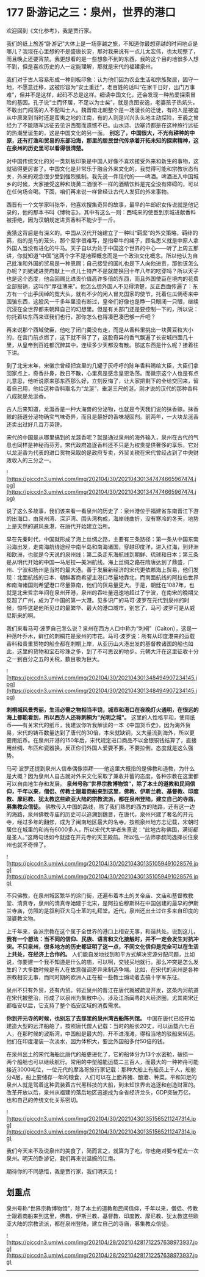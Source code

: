 # 177 卧游记之三：泉州，世界的港口

欢迎回到《文化参考》，我是贾行家。

我们的纸上旅游“卧游记”大体上是一场穿越之旅，不知道你最想穿越的时间地点是哪儿？我现在心里想的不是盛唐长安，那对我来说有一点儿太宏伟，也太规整了，而且晚上还要宵禁。我更想看的是一些想象不到的东西，我的这个目的地很多人想不到，但是喜欢历史的人一定能理解，那就是宋代的福建泉州。

我们对于古人容易形成一种刻板印象：认为他们因为农业生活和宗族聚居，固守一地，不愿意迁移，这被形容为“安土重迁”，老百姓的话叫“在家千日好，出门万事难”，但并不是这样，起码不总是这样。细读中国文化，还会发现一种热爱探索冒险的基因。孔子说“士而怀居，不足以为士矣”，就是贪图安逸，老婆孩子热炕头，不敢出门闯荡的人不配叫士人。魏晋南北朝整个是一场漫长的迁徙，有的人是被迫从中原来到当时还是蛮夷之地的江南，有的人则是兴兴头头地主动探险，王羲之曾经为了不能随军远征去见识西蜀而遗憾不已。山水诗、边塞诗都是在这种旅行远征的热潮里诞生的，这是中国文化的另一面。 **别忘了，中国很大，不光有耕种的中原，还有打渔和贸易的东部沿海，那里的居民世代传承着开拓未知的探索精神，这在泉州的历史里可以看得很清楚。**

对中国传统文化的另一类刻板印象是中国人好像不喜欢接受外来和新生的事物，这就错得更厉害了。中国文化是非常乐于融合外来文化的，我觉得可能和宗教状态有关，外来的观念很少受到强烈抵制。我先说一件现代的——啤酒。啤酒进入中国城乡的时候，大家接受这种和烧黄二酒很不一样的酒精饮料是完全没有障碍的，可以在任何场合喝。下面，咱们再来说一样曾经让古代人发狂的外来事物。

西晋有一个文学家叫张华，他喜欢搜集奇异的故事，最早的牛郎织女传说就是他记录的，他的那本书叫《博物志》。其中有这么一则：西域来的使臣到京城进献香料被拒绝，因为汉朝规定进贡香料不能少于一斤。

我猜这背后是有深义的。中国从汉代开始建立了一种叫“羁縻”的外交策略，羁绊的羁，指的是马的笼头，那个縻字很难写，是指牵牛的绳子，顾名思义就是中原人拿外国人当没有进化的牛马。天子自以为处于中国这个世界的中心——听了上周五那讲，你就知道“中国”这两个字不是地理概念而是一个政治文化概念。所以他认为自己批准和外国的贸易是一种恩赐；自己接受的国礼也是下人向他进贡，那他该怎么办呢？刘姥姥进贾府献上一点儿土特产不是就能换回十年八年的吃穿吗？所以天子也是这个态度，他会回赐比进贡价值高许多倍的东西，而且外国使臣在境内的花费全部报销，这叫作“厚往薄来”。他怎么想外国人不见得清楚，反正西面传遍了：东方有一个出手阔绰的冤大头。就有不少的闲人冒充国家的使节，托着仨瓜俩枣来中国骗东西，这股风一千多年里没有断过，皇帝们好像也是睁一只眼闭一只眼，继续沉浸在全世界都来朝拜自己的幻想里。但是有关部门还是要控制一下的，所以说：你托着块东西来诓我们也行，那你怎么也得凑巴凑巴够一斤吧？

再来说那个西域使臣，他吃了闭门羹没有走，而是从香料里挑出一块黄豆粒大小的，在宫门前点燃了，这下就不得了了，这股奇异的香气飘遍了长安城四面几十里，从皇帝到百姓都沉醉其中，连续多少天都没有散。那这东西是什么呢？接着往下讲。

到了北宋末年，宋徽宗曾经把宫里的几罐子灰呼呼的陈年香料赐给大臣，大臣们拿回家点上，奇香扑鼻，数日不散，心里真是感念皇恩浩荡。而徽宗这个人也是有点儿意思，他听说原来那东西那么好，立刻反悔了，让大家把剩下的全给交回来，留着自己用，他给这种香料取名为“龙涎”，垂涎三尺的涎。刚才说的汉代的那种香料八成就是龙涎香。

古人后来知道，龙涎香是一种大海兽的分泌物，也就是今天我们说的抹香鲸。抹香鲸的肠道分泌物确实气味奇异，而且是最好的香味凝固剂。前两年，一大块龙涎香还卖出过好几百万英镑。

宋代的中国是从哪里搞到的龙涎香呢？就是通过泉州的海外输入，泉州在古代的气息也同样是神秘而芬芳。宋代政府追逐香料还不只是为权贵提供奢侈的享乐，它对以龙涎香为代表的进口货物采取的是政府专卖，外贸关税在宋代曾经占到了中央财政收入的三分之一。

![https://piccdn3.umiwi.com/img/202104/30/202104301347474665967474.jpg](https://piccdn3.umiwi.com/img/202104/30/202104301347474665967474.jpg)

说了这么多故事，我们该来看一看泉州的历史了：泉州港位于福建省东南晋江下游的出海口，由泉州湾、深沪湾、围头湾构成，海岸线曲折，没有寒冷的冬天，地势上是天然的避风良港，在唐代开始建立治所。

早在先秦时代，中国就形成了海上丝绸之路，主要有三条路径：第一条从中国东南沿海出发，走南海航线途经中南半岛和南海诸国，穿越印度洋，进入红海，到非洲和欧洲，也就是今天说的泉州线；第二条走东海航线到朝鲜、琉球和日本；第三条是从明代开始的中国—马尼拉—美洲航线。海上丝绸之路在隋唐达到了鼎盛，广州、宁波和扬州是当时的最大港。善于发展新经济的宋代更依赖海上贸易，他们发现：北面航线的日本、朝鲜客商希望主港口尽量地靠北，而南面航线的阿拉伯世界和南海诸国则希望港口尽量靠南，他们的贸易量更大。于是，朝廷在1087年，也就是北宋哲宗年间在泉州开港，泉州的吞吐量迅速地超过了宁波，在南宋的晚期又反超了广州，成为了中国的第一大港。见多识广的马可·波罗在元代到泉州的时候，惊呼这是他所见过的最繁华、最大的港口城市，别忘了，马可·波罗可是从威尼斯来的啊。

我们来看马可·波罗自己怎么说？泉州在西方人口中称为“刺桐”（Caiton），这是一种落叶乔木，鲜红的刺桐花是泉州的市花。马可·波罗说：所有从印度港来的运载香料和贵重货物的船全都在刺桐上岸，从亚历山大港出发的基督教诸国的船也如此，这里的货物和宝石珍珠之多，到了不可思议的地步。元朝大汗在这里征收十分之一到百分之五的关税，数目极为巨大。

![https://piccdn3.umiwi.com/img/202104/30/202104301348494907234145.jpg](https://piccdn3.umiwi.com/img/202104/30/202104301348494907234145.jpg)

 **刺桐城风景秀丽，生活必需之物相当丰饶，城市和港口在夜晚灯火通明，在很远的海上都能看到，所以西方人还称刺桐为“光明之城”。** 这里的人性格平和，使用纸币——有关宋代的纸币，我建议你听我解读的一本《中国货币史》，因为海外贸易，宋代的铸币数量达到了唐代的30倍，本来就缺铜，又大量流到海外，所以更要用纸币。在泉州开港的150年后，宋代规定进口商品不以金银铜钱结算了，直接用丝绸、布匹和瓷器换，反正你们外国人爱要不要，不要拉倒，态度就是这么强势。

马可·波罗还提到泉州人信奉偶像崇拜——他这里大概指的是佛教和道教，为什么是大概？因为泉州人自古就对外来文化采取了兼收并蓄的态度，各种宗教在这里都可以自由地生存和发展。 **泉州号称“世界宗教博物馆”，除了本土的道教和民间信仰，千年以来，僧侣、传教士跟着商船来到这里，佛教、伊斯兰教、基督教、印度教、摩尼教、犹太教这些欧亚大陆的宗教流派，都在泉州登陆，建立自己的寺庙，募集教众信徒。** 佛教传入中国的路线，除了我们熟悉的西方的陆路，还有这一边的海路，泉州佛教寺庙的历史可以追溯到魏晋，在唐代，泉州兴建了著名的开元寺，经过多年的翻修，成为了闽南地区最大的名寺。按照泉州地方志记载，宋朝时居住在城里的和尚有6000多人，所以宋代大学者朱熹说：“此地古称佛国，满街都是圣人。”这两句话如今就挂在开元寺的天王殿前。所以弘一法师李叔同选择长住泉州也就不奇怪了。

![https://piccdn3.umiwi.com/img/202104/30/202104301351059491028576.jpg](https://piccdn3.umiwi.com/img/202104/30/202104301351059491028576.jpg)

不只佛教，在泉州城区繁华的涂门街，还遍布着本土的关帝庙、文庙和基督教教堂、清真寺，泉州的清真寺始建于北宋，是阿拉伯穆斯林在中国创建的最早的伊斯兰寺庙，仿照的是叙利亚大马士革的礼拜堂。近代，泉州还出土过许多来自印度的湿婆教文物。

上千年来，各派宗教在这个属于全世界的港口上相安无事，和谐共处。说到这儿， **我有一个想法：当不同的信仰、民族、语言和文化接触时，并不一定会发生对抗冲突。不只泉州，很多地方的历史都证明了这一点，不同文化信仰是完全可以在生活上共处，在经济上合作的。** 人们能自发地找到和平方式解决资源分配问题，比如说，你要建一个我不知道是什么的庙，可以啊，交钱买地就行。那么冲突是怎么发生的？大多数时候是有人在故意强调差异来制造争端。比如，在宋代的泉州是各种宗教相安无事，而同时期的欧洲人正在被一些教士煽动着去搞十字军东征。

泉州不只有外贸，还有内贸。邻近泉州的晋江在唐代就被疏浚开发，这条内河航道在宋代被整治，形成了以泉州为集散中心，涉及江浙闽粤的大经济圈，尤其南宋迁都临安以后，它支持了整个临安区域的消费需求。

 **你到开元寺的时候，也别忘了去那里的泉州湾古船陈列馆。** 中国在唐代已经开始建造大型的远洋船舶了，按照唐代僧人记载：当时的船长20丈，可以运载六七百人，在那时候的波斯湾，中国船是最大的，开不进浅滩，得租当地的驳船来转运。他们在印度灌装一次淡水，因为体积大，要比外国船多付50倍的钱。

在泉州出土的宋代海船比唐代的船更进化了，它的船体分为13个水密舱，破损一两个船舱也可以继续航行。常用的中型船能运载二三百人，而最大的一种神舟可能接近3000吨位，一位元代的摩洛哥旅行家记载：那种大船上有船员上千人，船舱分4层，船上要储存一年的粮食，人们可以在上面养猪、酿酒、种菜。平和知足的泉州人就是驾着这种武装着古代黑科技的大船，到未知世界去追逐和创造财富的。改革开放以后，泉州从福建的落后地区迅速成为全省经济龙头，GDP突破万亿，也和自己的传统文化关系密切。

![https://piccdn3.umiwi.com/img/202104/30/202104301351565211247314.jpg](https://piccdn3.umiwi.com/img/202104/30/202104301351565211247314.jpg)

我们今天来不及说泉州的美食了，简而言之，就算为了吃，你也绝对要专程去一次泉州。明天的卧游记，我们再来说温婉的江南。

期待你的不同感悟，我是贾行家，我们明天见！

## 划重点

泉州号称“世界宗教博物馆”，除了本土的道教和民间信仰，千年以来，僧侣、传教士跟着商船来到这里，佛教、伊斯兰教、基督教、印度教、摩尼教、犹太教这些欧亚大陆的宗教流派，都在泉州登陆，建立自己的寺庙，募集教众信徒。

![https://piccdn3.umiwi.com/img/202104/28/202104281712257638973937.jpg](https://piccdn3.umiwi.com/img/202104/28/202104281712257638973937.jpg)

---
